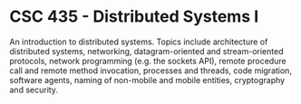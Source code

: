 # CSC 435 - Distributed Systems I

An introduction to distributed systems. Topics include architecture of distributed systems, networking, datagram-oriented and stream-oriented protocols, network programming (e.g. the sockets API), remote procedure call and remote method invocation, processes and threads, code migration, software agents, naming of non-mobile and mobile entities, cryptography and security. 
